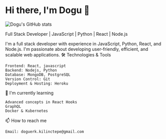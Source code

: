 # Hi there, I'm Dogu 👋

![Dogu's GitHub stats](https://github-readme-stats.vercel.app/api?username=Doguerk&theme=dark&show_icons=true)

Full Stack Developer | JavaScript | Python | React | Node.js


I'm a full stack developer with experience in JavaScript, Python, React, and Node.js. I'm passionate about developing user-friendly, efficient, and scalable web applications.
🛠️ Technologies & Tools

    Frontend: React, javascript
    Backend: Nodejs, Python
    Database: MongoDB, PostgreSQL
    Version Control: Git
    Deployment & Hosting: Heroku

🌱 I'm currently learning

    Advanced concepts in React Hooks
    GraphQL
    Docker & Kubernetes

📫 How to reach me

    Email: doguerk.kilinctepe@gmail.com
